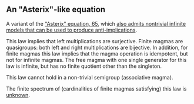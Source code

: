 ## An "Asterix"-like equation

A variant of the ["Asterix" equation, 65](https://teorth.github.io/equational_theories/implications/?65), which [also admits nontrivial infinite models that can be used to produce anti-implications](https://leanprover.zulipchat.com/#narrow/stream/458659-Equational/topic/1076.20!.3D.3E.203/near/476293108).

This law implies that left multiplications are surjective.  Finite magmas are quasigroups: both left and right multiplications are bijective.  In addition, for finite magmas this law implies that the magma operation is idempotent, but not for infinite magmas.  The free magma with one single generator for this law is infinite, but has no finite quotient other than the singleton.

This law cannot hold in a non-trivial semigroup (associative magma).

The finite spectrum of (cardinalities of finite magmas satisfying) this law is [unknown](https://leanprover.zulipchat.com/#narrow/channel/458659-Equational/topic/Order.203.20Spectra/with/527073087).
